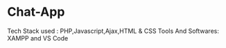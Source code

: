 # Chat-App
 Tech Stack used : PHP,Javascript,Ajax,HTML & CSS
 Tools And Softwares: XAMPP and VS Code
